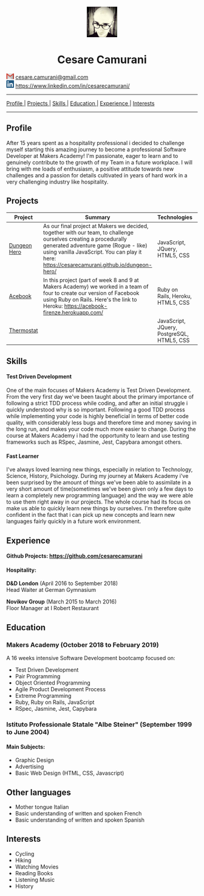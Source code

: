 <p align="center">
<img src="/Images/cesare.jpg" width="80" height="80"><h1 align="center"> Cesare Camurani </h1> 
</p>

<img src="/Images/gmail.png" width="20" height="15"> <a href="mailto:cesare.camurani@gmail.com"> cesare.camurani@gmail.com </a> 
<br>
<img src="/Images/linkedin-logo-copy.png" width="20" height="20"> <a href="https://www.linkedin.com/in/cesarecamurani/"> https://www.linkedin.com/in/cesarecamurani/ </a> 

<hr>

[Profile ](#profile) |
[Projects ](#projects) |
[Skills ](#skills) |
[Education ](#education) |
[Experience ](#experience) |
[Interests ](#interests)

<hr>

## Profile

After 15 years spent as a hospitality professional i decided to challenge myself starting this amazing journey to become a professional Software Developer at Makers Academy! I'm passionate, eager to learn and to genuinely contribute to the growth of my Team in a future workplace.
I will bring with me loads of enthusiasm, a positive attitude towards new challenges and a passion for details cultivated in years of hard work in a very challenging industry like hospitality. 

## Projects

| Project | Summary | Technologies | Testing
|----------|----------|----------|----------|
| [Dungeon Hero](https://github.com/cesarecamurani/dungeon-hero) | As our final project at Makers we decided, together with our team, to challenge ourselves creating a procedurally generated adventure game (Rogue - like) using vanilla JavaScript. You can play it here: <a href="https://cesarecamurani.github.io/dungeon-hero/">https://cesarecamurani.github.io/dungeon-hero/</a> | JavaScript, JQuery, HTML5, CSS| Jasmine, Istanbul, ESlint, Travis CI
| [Acebook](https://github.com/cesarecamurani/acebook-firenze) | In this project (part of week 8 and 9 at Makers Academy) we worked in a team of four to create our version of Facebook using Ruby on Rails. Here's the link to Heroku: https://acebook-firenze.herokuapp.com/ | Ruby on Rails, Heroku, HTML5, CSS |  RSpec, Capybara, Travis CI
| [Thermostat](https://github.com/cesarecamurani/Thermostat-JavaScript) |  | JavaScript, JQuery, PostgreSQL, HTML5, CSS| Jasmine

## Skills

#### Test Driven Development

One of the main focuses of Makers Academy is Test Driven Development.
From the very first day we've been taught about the primary importance of following a strict TDD process while coding, and after an initial struggle i quickly understood why is so important.
Following a good TDD process while implementing your code is highly beneficial in terms of better code quality, with considerably less bugs and therefore time and money saving in the long run, and makes your code much more easier to change.
During the course at Makers Academy i had the opportunity to learn and use testing frameworks such as RSpec, Jasmine, Jest, Capybara amongst others.

#### Fast Learner

I've always loved learning new things, especially in relation to Technology, Science, History, Psichology. 
During my journey at Makers Academy i've been surprised by the amount of things we've been able to assimilate in a very short amount of time(sometimes we've been given only a few days to learn a completely new programming language) and the way we were able to use them right away in our projects.
The whole course had its focus on make us able to quickly learn new things by ourselves.
I'm therefore quite confident in the fact that i can pick up new concepts and learn new languages fairly quickly in a future work environment.

## Experience

#### Github Projects: <a href="https://github.com/cesarecamurani?tab=repositories" target="_blank">https://github.com/cesarecamurani</a>

#### Hospitality:

**D&D London** (April 2016 to September 2018)    
Head Waiter at German Gymnasium  

**Novikov Group** (March 2015 to March 2016)   
Floor Manager at I Robert Restaurant

## Education

### Makers Academy (October 2018 to February 2019)

 A 16 weeks intensive Software Development bootcamp focused on:

- Test Driven Development
- Pair Programming
- Object Oriented Programming
- Agile Product Development Process
- Extreme Programming
- Ruby, Ruby on Rails, JavaScript
- RSpec, Jasmine, Jest, Capybara

### Istituto Professionale Statale "Albe Steiner" (September 1999 to June 2004)

#### Main Subjects:

- Graphic Design
- Advertising
- Basic Web Design (HTML, CSS, Javascript)

## Other languages

- Mother tongue Italian
- Basic understanding of written and spoken French
- Basic understanding of written and spoken Spanish

## Interests

- Cycling
- Hiking
- Watching Movies
- Reading Books
- Listening Music
- History

